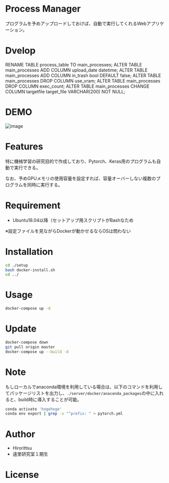 # Process Manager

プログラムを予めアップロードしておけば、自動で実行してくれるWebアプリケーション。  

# Dvelop
RENAME TABLE process_table TO main_processes;
ALTER TABLE main_processes ADD COLUMN upload_date datetime;
ALTER TABLE main_processes ADD COLUMN in_trash bool DEFAULT false;
ALTER TABLE main_processes DROP COLUMN use_vram;
ALTER TABLE main_processes DROP COLUMN exec_count;
ALTER TABLE main_processes CHANGE COLUMN targetfile target_file VARCHAR(200) NOT NULL;

# DEMO

![image](https://user-images.githubusercontent.com/33301907/88943540-926a0280-d2c6-11ea-8418-4411e00177bc.png)

# Features

特に機械学習の研究目的で作成しており、Pytorch、Keras用のプログラムも自動で実行できる。

なお、予めGPUメモリの使用容量を設定すれば、容量オーバーしない複数のプログラムを同時に実行する。

# Requirement

* Ubuntu18.04以降（セットアップ用スクリプトがBashなため

※設定ファイルを見ながらDockerが動かせるならOSは問わない

# Installation

```bash
cd ./setup
bash docker-install.sh
cd ../
```

# Usage

```bash
docker-compose up -d
```
# Update
```bash
docker-compose down
git pull origin master
docker-compose up --build -d
```

# Note
もしローカルでanaconda環境を利用している場合は、以下のコマンドを利用してパッケージリストを出力し、`./server/docker/anaconda_packages`の中に入れると、build時に導入することが可能。
```bash
conda activate 'hogehoge'
conda env export | grep -v "^prefix: " > pytorch.yml
```

# Author

* Hirorittsu
* 遠里研究室１期生

# License


